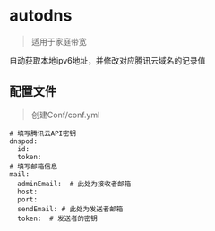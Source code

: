 # autodns
> 适用于家庭带宽 

自动获取本地ipv6地址，并修改对应腾讯云域名的记录值

## 配置文件
> 创建Conf/conf.yml

```shell
# 填写腾讯云API密钥
dnspod:
  id: 
  token: 
# 填写邮箱信息
mail:
  adminEmail:  # 此处为接收者邮箱
  host: 
  port: 
  sendEmail: # 此处为发送者邮箱
  token:  # 发送者的密钥
```